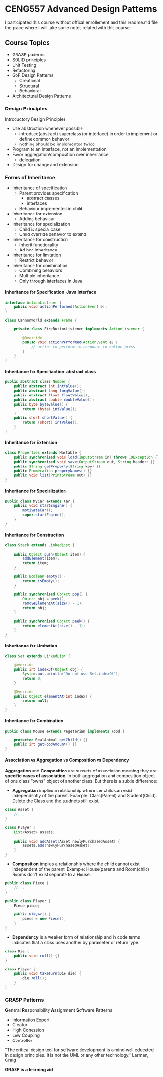 # CENG557 Advanced Design Patterns

I participated this course without offical enrollement and this readme.md file the place where I will take some notes related with this course.

## Course Topics
* GRASP patterns
* SOLID principles
* Unit Testing
* Refactoring
* GoF Design Patterns
    * Creational
    * Structural
    * Behavioral
* Architectural Design Patterns

### Design Principles

Introductory Design Principles

* Use abstraction whenever possible
    * introduce(abstract) superclass (or interface) in order to implement or define common behavior
    * nothing should be implemented twice
* Program to an interface, not an implementation
* Favor aggregation/composition over inheritance
    * delegation
* Design for change and extension

### Forms of Inheritance
* Inheritance of specification
    * Parent provides specification
        * abstract classes
        * interfaces
    * Behaviour implemented in child
* Inheritance for extension
    * Adding behaviour
* Inheritance for specialization
    * Child is special case
    * Child override behavior to extend
* Inheritance for construction
    * Inherit functionality
    * Ad hoc inheritance
* Inheritance for limitation
    * Restrict behavior
* Inheritance for combination
    * Combining behaviors
    * Multiple inheritance
    * Only through interfaces in Java

#### Inheritance for Specification: Java Interface

```java
interface ActionListener {
    public void actionPerformed(ActionEvent e);
}

class CannonWorld extends Frame {

    private class FireButtonListener implements ActionListener {

        @Override
        public void actionPerformed(ActionEvent e) {
            // action to perform in response to button press
        }
    }
}
```

#### Inheritance for Specifiaction: abstract class

```java
public abstract class Number {
    public abstract int intValue();
    public abstract long longValue();
    public abstract float floatValue();
    public abstract double doubleValue();
    public byte byteValue() {
        return (byte) intValue();
    }
    public short shortValue() {
        return (short) intValue();
    }
}
```

#### Inheritance for Extension

```java
class Properties extends Hastable {
    public synchronized void load(InputStream in) throws IOException {}
    public synchronized void save(OutputStream out, String header) {}
    public String getProperty(String key) {}
    public Enumeration properyNames() {}
    public void list(PrintStream out) {}
}
```

#### Inheritance for Specialization

```java
public class MyCar extends Car {
    public void startEngine() {
        motivateCar();
        super.startEngine();
    }
}
```

#### Inheritance for Construction

```java
class Stack extends LinkedList {
    
    public Object push(Object item) {
        addElement(item);
        return item;
    }

    public Boolean empty() {
        return isEmpty();
    }

    public synchronized Object pop() {
        Object obj = peek();
        removeElementAt(size() - 1);
        return obj;
    }

    public synchronized Object peek() {
        return elementAt(size() - 1);
    }
}
```

#### Inheritance for Limitation

```java
class Set extends LinkedList {

    @Override
    public int indexOf(Object obj) {
        System.out.println("Do not use Set.indexOf");
        return 0;
    }

    @Override
    public Object elementAt(int index) {
        return null;
    }
}

```

#### Inheritance for Combination

```java
public class Mouse extends Vegetarian implements Food {

    protected RealAnimal getChild() {}
    public int getFoodAmount() {}
}
```

#### Association vs Aggregation vs Composition vs Dependency

**Aggregation** and **Composition** are subsets of association meaning they are **specific cases of association**. In both aggregation and composition object of one class "owns" object of another class. But there is a subtle difference:
* **Aggregation** implies a relationship where the child can exist independently of the parent. Example: Class(Parent) and Student(Child). Delete the Class and the studnets still exist.

```java
class Asset { 
    //...
}

class Player {
    List<Asset> assets;
        
    public void addAsset(Asset newlyPurchasedAsset) {
        assets.add(newlyPurchasedAsset);
    }
}
```

* **Composition** implies a relationship where the child cannot exist independent of the parent. Example: House(parent) and Room(child) Rooms don't exist separate to a House.

```java
public class Piece {
    //...
}

public class Player {
    Piece piece;

    public Player() {
        piece = new Piece();
    }
}
```

* **Dependency** is a weaker form of relationship and in code terms indicates that a class uses another by parameter or return type.

```java
class Die {
    public void roll() {}
}

class Player {
    public void takeTurn(Die die) {
        die.roll();
    }
}
```

### GRASP Patterns

**G**eneral **R**esponsibility **A**ssignment **S**oftware **P**atterns

* Information Expert
* Creator
* High Cohession
* Low Coupling
* Controller

"The critical design tool for software development is a mind well educated in design principles. It is not the UML or any other technology." Larman, Craig

**GRASP is a learning aid**


